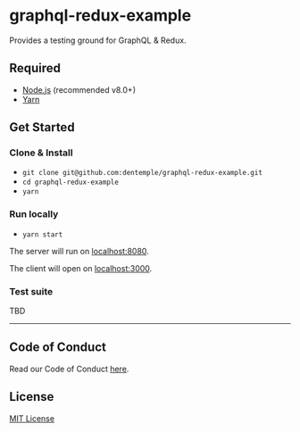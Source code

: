# graphql-redux-example

Provides a testing ground for GraphQL & Redux.

## Required

- [Node.js](https://nodejs.org/en/) (recommended v8.0+)
- [Yarn](https://yarnpkg.com/en/)

## Get Started

### Clone & Install

- `git clone git@github.com:dentemple/graphql-redux-example.git`
- `cd graphql-redux-example`
- `yarn`

### Run locally

- `yarn start`

The server will run on [localhost:8080](http://localhost:8080/).

The client will open on [localhost:3000](http://localhost:3000/).

### Test suite

TBD

---

## Code of Conduct

Read our Code of Conduct [here](CODE-OF-CONDUCT.md).

## License

[MIT License](LICENSE)
